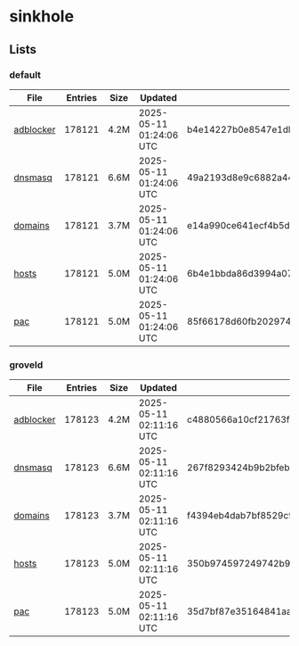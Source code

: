 # sinkhole

## Lists

### default

|File|Entries|Size|Updated|Hash|
|-|-|-|-|-|
|[adblocker](https://raw.githubusercontent.com/groveld/sinkhole/lists/default/adblocker.txt)|178121|4.2M|2025-05-11 01:24:06 UTC|b4e14227b0e8547e1db7fe77ba73da05d277fc6e57a3d6bfa0cc4abf5bce8318|
|[dnsmasq](https://raw.githubusercontent.com/groveld/sinkhole/lists/default/dnsmasq.txt)|178121|6.6M|2025-05-11 01:24:06 UTC|49a2193d8e9c6882a44ebb53fe1397b4175cff6686b309437893c85e339bed62|
|[domains](https://raw.githubusercontent.com/groveld/sinkhole/lists/default/domains.txt)|178121|3.7M|2025-05-11 01:24:06 UTC|e14a990ce641ecf4b5d30c2b60be492a088050a2b928072d3bef14835bb95b61|
|[hosts](https://raw.githubusercontent.com/groveld/sinkhole/lists/default/hosts.txt)|178121|5.0M|2025-05-11 01:24:06 UTC|6b4e1bbda86d3994a0781d09db072d806b790dc32d86bc295a65505680a185a7|
|[pac](https://raw.githubusercontent.com/groveld/sinkhole/lists/default/pac.txt)|178121|5.0M|2025-05-11 01:24:06 UTC|85f66178d60fb2029745f5d5ea4fd8ad82aa9a21ffad38ade0cc206bc1f5259d|

### groveld

|File|Entries|Size|Updated|Hash|
|-|-|-|-|-|
|[adblocker](https://raw.githubusercontent.com/groveld/sinkhole/lists/groveld/adblocker.txt)|178123|4.2M|2025-05-11 02:11:16 UTC|c4880566a10cf21763ff377e21e0f5e41df399be632850b0065bded66fde2cf7|
|[dnsmasq](https://raw.githubusercontent.com/groveld/sinkhole/lists/groveld/dnsmasq.txt)|178123|6.6M|2025-05-11 02:11:16 UTC|267f8293424b9b2bfeb4b8f5a4c83dda104e0bf43bf6d081c0fe429468e94cd3|
|[domains](https://raw.githubusercontent.com/groveld/sinkhole/lists/groveld/domains.txt)|178123|3.7M|2025-05-11 02:11:16 UTC|f4394eb4dab7bf8529c9130933d86d6d6bf6f40813ba569fb2e5b24afd8078dd|
|[hosts](https://raw.githubusercontent.com/groveld/sinkhole/lists/groveld/hosts.txt)|178123|5.0M|2025-05-11 02:11:16 UTC|350b974597249742b9db05dce33e7bfa4814cf98f173c1ea8f33d1b4d6da3832|
|[pac](https://raw.githubusercontent.com/groveld/sinkhole/lists/groveld/pac.txt)|178123|5.0M|2025-05-11 02:11:16 UTC|35d7bf87e35164841aaab65b51b9076d1c1d85124cf74e294851d81800c286bf|
